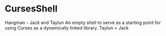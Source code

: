 # CursesShell
Hangman - Jack and Taylun
An empty shell to serve as a starting point for using Curses as a dynamically linked library.
Taylun > Jack
